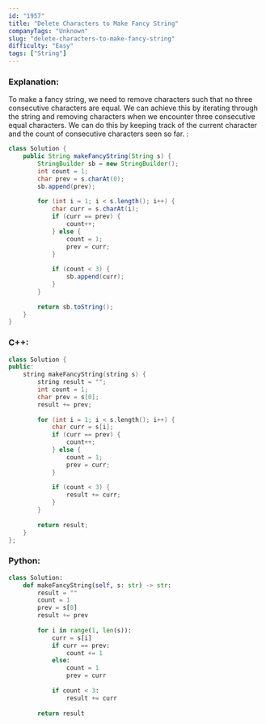 ```yaml
---
id: "1957"
title: "Delete Characters to Make Fancy String"
companyTags: "Unknown"
slug: "delete-characters-to-make-fancy-string"
difficulty: "Easy"
tags: ["String"]
---
```


### Explanation:
To make a fancy string, we need to remove characters such that no three consecutive characters are equal. We can achieve this by iterating through the string and removing characters when we encounter three consecutive equal characters. We can do this by keeping track of the current character and the count of consecutive characters seen so far.
:
```java
class Solution {
    public String makeFancyString(String s) {
        StringBuilder sb = new StringBuilder();
        int count = 1;
        char prev = s.charAt(0);
        sb.append(prev);
        
        for (int i = 1; i < s.length(); i++) {
            char curr = s.charAt(i);
            if (curr == prev) {
                count++;
            } else {
                count = 1;
                prev = curr;
            }
            
            if (count < 3) {
                sb.append(curr);
            }
        }
        
        return sb.toString();
    }
}
```

### C++:
```cpp
class Solution {
public:
    string makeFancyString(string s) {
        string result = "";
        int count = 1;
        char prev = s[0];
        result += prev;
        
        for (int i = 1; i < s.length(); i++) {
            char curr = s[i];
            if (curr == prev) {
                count++;
            } else {
                count = 1;
                prev = curr;
            }
            
            if (count < 3) {
                result += curr;
            }
        }
        
        return result;
    }
};
```

### Python:
```python
class Solution:
    def makeFancyString(self, s: str) -> str:
        result = ""
        count = 1
        prev = s[0]
        result += prev
        
        for i in range(1, len(s)):
            curr = s[i]
            if curr == prev:
                count += 1
            else:
                count = 1
                prev = curr
                
            if count < 3:
                result += curr
                
        return result
```